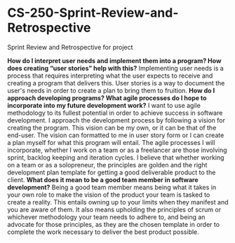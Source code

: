# CS-250-Sprint-Review-and-Retrospective
Sprint Review and Retrospective for project

**How do I interpret user needs and implement them into a program? How does creating “user stories” help with this?** 
Implementing user needs is a process that requires interpreting what the user expects to receive and creating a program that delivers this. User stories is a way to document the user's needs in order to create a plan to bring them to fruition.
**How do I approach developing programs? What agile processes do I hope to incorporate into my future development work?**
I want to use agile methodology to its fullest potential in order to achieve success in software development. I approach the development process by following a vision for creating the program. This vision can be my own, or it can be that of the end-user. The vision can formatted to me in user story form or I can create a plan myself for what this program will entail. The agile processes I will incorporate, whether I work on a team or as a freelancer are those involving sprint, backlog keeping and iteration cycles. I believe that whether working on a team or as a solopreneur, the principles are golden and the right development plan template for getting a good deliverable product to the client. 
**What does it mean to be a good team member in software development?** 
Being a good team member means being what it takes in your own role to make the vision of the product your team is tasked to create a reality. This entails owning up to your limits when they manifest and you are aware of them. It also means upholding the principles of scrum or whichever methodology your team needs to adhere to, and being an advocate for those principles, as they are the chosen template in order to complete the work necessary to deliver the best product possible. 

